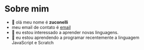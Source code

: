 # Sobre mim 
- 👋 olá meu nome é **zuconelli**
- meu email de contato é [email](thalita.zuconelli@escola.pr.gov.br) 
- 👀 eu estou interessado a aprender novas linguagens.
- 🌱 eu estou aprendendo a programar recentemente a linguagem JavaScript e Scratch 
